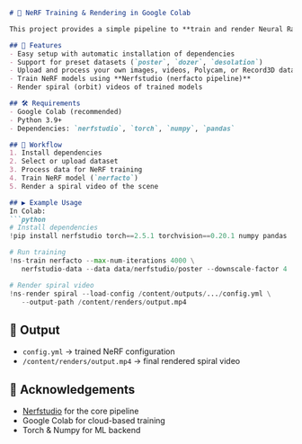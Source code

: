 ````markdown
# 🎥 NeRF Training & Rendering in Google Colab

This project provides a simple pipeline to **train and render Neural Radiance Fields (NeRF)** models directly in **Google Colab**. Users can choose from preset datasets or upload their own images, videos, Polycam, or Record3D captures.  

## 🚀 Features
- Easy setup with automatic installation of dependencies  
- Support for preset datasets (`poster`, `dozer`, `desolation`)  
- Upload and process your own images, videos, Polycam, or Record3D data  
- Train NeRF models using **Nerfstudio (nerfacto pipeline)**  
- Render spiral (orbit) videos of trained models  

## 🛠️ Requirements
- Google Colab (recommended)  
- Python 3.9+  
- Dependencies: `nerfstudio`, `torch`, `numpy`, `pandas`  

## 📂 Workflow
1. Install dependencies  
2. Select or upload dataset  
3. Process data for NeRF training  
4. Train NeRF model (`nerfacto`)  
5. Render a spiral video of the scene  

## ▶️ Example Usage
In Colab:
```python
# Install dependencies
!pip install nerfstudio torch==2.5.1 torchvision==0.20.1 numpy pandas

# Run training
!ns-train nerfacto --max-num-iterations 4000 \
   nerfstudio-data --data data/nerfstudio/poster --downscale-factor 4

# Render spiral video
!ns-render spiral --load-config /content/outputs/.../config.yml \
   --output-path /content/renders/output.mp4
````

## 📸 Output

* `config.yml` → trained NeRF configuration
* `/content/renders/output.mp4` → final rendered spiral video

## 🙌 Acknowledgements

* [Nerfstudio](https://docs.nerf.studio/) for the core pipeline
* Google Colab for cloud-based training
* Torch & Numpy for ML backend

```

